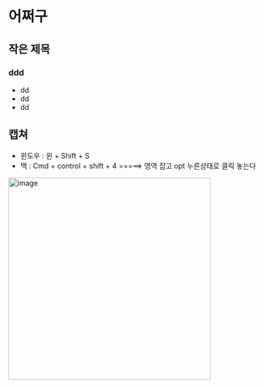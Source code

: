 # 어쩌구
## 작은 제목
### ddd

- dd
- dd
- dd

## 캡쳐
- 윈도우 : 윈 + Shift + S
- 맥 : Cmd + control + shift + 4   =====> 영역 잡고 opt 누른상태로 클릭 놓는다

<img width="400" alt="image" src="https://github.com/junsuk5/TIL-2/assets/7101560/05e5c5a8-fd30-4247-8e35-5bc57c62a088">
